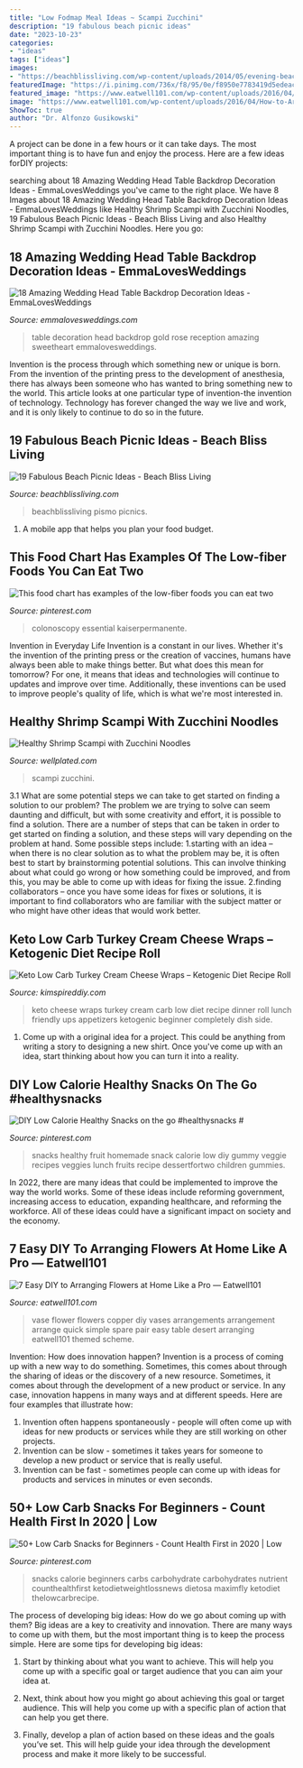 ```yaml
---
title: "Low Fodmap Meal Ideas ~ Scampi Zucchini"
description: "19 fabulous beach picnic ideas"
date: "2023-10-23"
categories:
- "ideas"
tags: ["ideas"]
images:
- "https://beachblissliving.com/wp-content/uploads/2014/05/evening-beach-picnic.jpg"
featuredImage: "https://i.pinimg.com/736x/f8/95/0e/f8950e7783419d5edeac742210007ab6.jpg"
featured_image: "https://www.eatwell101.com/wp-content/uploads/2016/04/How-to-Arrange-Flowers-in-a.jpg"
image: "https://www.eatwell101.com/wp-content/uploads/2016/04/How-to-Arrange-Flowers-in-a.jpg"
ShowToc: true
author: "Dr. Alfonzo Gusikowski"
---
```



A project can be done in a few hours or it can take days. The most important thing is to have fun and enjoy the process. Here are a few ideas forDIY projects: 

	

		
searching about 18 Amazing Wedding Head Table Backdrop Decoration Ideas - EmmaLovesWeddings you've came to the right place. We have 8 Images about 18 Amazing Wedding Head Table Backdrop Decoration Ideas - EmmaLovesWeddings like Healthy Shrimp Scampi with Zucchini Noodles, 19 Fabulous Beach Picnic Ideas - Beach Bliss Living and also Healthy Shrimp Scampi with Zucchini Noodles. Here you go:
		
    
## 18 Amazing Wedding Head Table Backdrop Decoration Ideas - EmmaLovesWeddings

<img loading=lazy src="http://emmalovesweddings.com/wp-content/uploads/2018/11/rose-gold-wedding-sweetheart-table-decoration-ideas.jpg" onerror="this.onerror=null;this.src='https://tse3.mm.bing.net/th?id=OIP.07BCit3pY8csPRHs2jVw3gHaLH&amp;pid=15.1';" alt="18 Amazing Wedding Head Table Backdrop Decoration Ideas - EmmaLovesWeddings">

_Source: emmalovesweddings.com_

>table decoration head backdrop gold rose reception amazing sweetheart emmalovesweddings. 

	

Invention is the process through which something new or unique is born. From the invention of the printing press to the development of anesthesia, there has always been someone who has wanted to bring something new to the world. This article looks at one particular type of invention-the invention of technology. Technology has forever changed the way we live and work, and it is only likely to continue to do so in the future.

    
## 19 Fabulous Beach Picnic Ideas - Beach Bliss Living

<img loading=lazy src="https://beachblissliving.com/wp-content/uploads/2014/05/evening-beach-picnic.jpg" onerror="this.onerror=null;this.src='https://tse4.mm.bing.net/th?id=OIP.OORdfRfNCFdvIxi6I-NbNAHaGh&amp;pid=15.1';" alt="19 Fabulous Beach Picnic Ideas - Beach Bliss Living">

_Source: beachblissliving.com_

>beachblissliving pismo picnics. 

	

1. A mobile app that helps you plan your food budget.

    
## This Food Chart Has Examples Of The Low-fiber Foods You Can Eat Two

<img loading=lazy src="https://i.pinimg.com/736x/c7/cc/7d/c7cc7d8efd10986339051de9baa20ddf.jpg" onerror="this.onerror=null;this.src='https://tse1.mm.bing.net/th?id=OIP.DTcZ3zEnJSjNd7s4ZLsePAHaHa&amp;pid=15.1';" alt="This food chart has examples of the low-fiber foods you can eat two">

_Source: pinterest.com_

>colonoscopy essential kaiserpermanente. 

	

Invention in Everyday Life
Invention is a constant in our lives. Whether it's the invention of the printing press or the creation of vaccines, humans have always been able to make things better. But what does this mean for tomorrow? For one, it means that ideas and technologies will continue to updates and improve over time. Additionally, these inventions can be used to improve people's quality of life, which is what we're most interested in.

    
## Healthy Shrimp Scampi With Zucchini Noodles

<img loading=lazy src="https://www.wellplated.com/wp-content/uploads/2017/06/Healthy-Shrimp-Scampi-with-Zucchini-Noodles.jpg" onerror="this.onerror=null;this.src='https://tse2.mm.bing.net/th?id=OIP.15Mf9WsRkZ7BomVkOsIcLQHaKs&amp;pid=15.1';" alt="Healthy Shrimp Scampi with Zucchini Noodles">

_Source: wellplated.com_

>scampi zucchini. 

	

3.1 What are some potential steps we can take to get started on finding a solution to our problem?
The problem we are trying to solve can seem daunting and difficult, but with some creativity and effort, it is possible to find a solution. There are a number of steps that can be taken in order to get started on finding a solution, and these steps will vary depending on the problem at hand. Some possible steps include: 
1.starting with an idea – when there is no clear solution as to what the problem may be, it is often best to start by brainstorming potential solutions. This can involve thinking about what could go wrong or how something could be improved, and from this, you may be able to come up with ideas for fixing the issue. 
2.finding collaborators – once you have some ideas for fixes or solutions, it is important to find collaborators who are familiar with the subject matter or who might have other ideas that would work better.

    
## Keto Low Carb Turkey Cream Cheese Wraps – Ketogenic Diet Recipe Roll

<img loading=lazy src="https://kimspireddiy.com/wp-content/uploads/2020/08/keto-turkey-cream-cheese-wraps-1.jpg" onerror="this.onerror=null;this.src='https://tse2.mm.bing.net/th?id=OIP.HhoNLrCuIxkVR_wogDxoqQHaLH&amp;pid=15.1';" alt="Keto Low Carb Turkey Cream Cheese Wraps – Ketogenic Diet Recipe Roll">

_Source: kimspireddiy.com_

>keto cheese wraps turkey cream carb low diet recipe dinner roll lunch friendly ups appetizers ketogenic beginner completely dish side. 

	

1. Come up with a original idea for a project. This could be anything from writing a story to designing a new shirt. Once you've come up with an idea, start thinking about how you can turn it into a reality. 

    
## DIY Low Calorie Healthy Snacks On The Go #healthysnacks #

<img loading=lazy src="https://i.pinimg.com/originals/76/f1/69/76f169d9396107594916aab19aa9fb66.jpg" onerror="this.onerror=null;this.src='https://tse4.mm.bing.net/th?id=OIP.tZKrZB4D2y7e5zGvEjIgRQHaRS&amp;pid=15.1';" alt="DIY Low Calorie Healthy Snacks on the go #healthysnacks #">

_Source: pinterest.com_

>snacks healthy fruit homemade snack calorie low diy gummy veggie recipes veggies lunch fruits recipe dessertfortwo children gummies. 

	

In 2022, there are many ideas that could be implemented to improve the way the world works. Some of these ideas include reforming government, increasing access to education, expanding healthcare, and reforming the workforce. All of these ideas could have a significant impact on society and the economy.

    
## 7 Easy DIY To Arranging Flowers At Home Like A Pro — Eatwell101

<img loading=lazy src="https://www.eatwell101.com/wp-content/uploads/2016/04/How-to-Arrange-Flowers-in-a.jpg" onerror="this.onerror=null;this.src='https://tse2.mm.bing.net/th?id=OIP.ehQkV9ca6yvImSzp6ajpcAHaLH&amp;pid=15.1';" alt="7 Easy DIY to Arranging Flowers at Home Like a Pro — Eatwell101">

_Source: eatwell101.com_

>vase flower flowers copper diy vases arrangements arrangement arrange quick simple spare pair easy table desert arranging eatwell101 themed scheme. 

	

Invention: How does innovation happen?
Invention is a process of coming up with a new way to do something. Sometimes, this comes about through the sharing of ideas or the discovery of a new resource. Sometimes, it comes about through the development of a new product or service.
In any case, innovation happens in many ways and at different speeds. Here are four examples that illustrate how: 

1) Invention often happens spontaneously - people will often come up with ideas for new products or services while they are still working on other projects. 
2) Invention can be slow - sometimes it takes years for someone to develop a new product or service that is really useful. 
3) Invention can be fast - sometimes people can come up with ideas for products and services in minutes or even seconds.

    
## 50+ Low Carb Snacks For Beginners - Count Health First In 2020 | Low

<img loading=lazy src="https://i.pinimg.com/736x/f8/95/0e/f8950e7783419d5edeac742210007ab6.jpg" onerror="this.onerror=null;this.src='https://tse2.mm.bing.net/th?id=OIP.lRMBgbC_uJpJGpiUGGOfBQHaOW&amp;pid=15.1';" alt="50+ Low Carb Snacks for Beginners - Count Health First in 2020 | Low">

_Source: pinterest.com_

>snacks calorie beginners carbs carbohydrate carbohydrates nutrient counthealthfirst ketodietweightlossnews dietosa maximfly ketodiet thelowcarbrecipe. 

	

The process of developing big ideas: How do we go about coming up with them?
Big ideas are a key to creativity and innovation. There are many ways to come up with them, but the most important thing is to keep the process simple. Here are some tips for developing big ideas:
1. Start by thinking about what you want to achieve. This will help you come up with a specific goal or target audience that you can aim your idea at.

2. Next, think about how you might go about achieving this goal or target audience. This will help you come up with a specific plan of action that can help you get there.

3. Finally, develop a plan of action based on these ideas and the goals you’ve set. This will help guide your idea through the development process and make it more likely to be successful.

